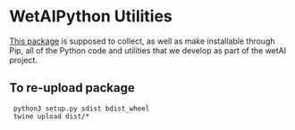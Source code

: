 # WetAIPython Utilities

[This package][github] is supposed to collect, as well as make installable
through Pip, all of the Python code and utilities that we develop as
part of the wetAI project.

[github]: https://www.github.com/braingeneers/wetai


## To re-upload package
```
 python3 setup.py sdist bdist_wheel
 twine upload dist/*
```
